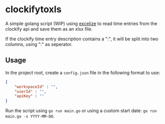# clockifytoxls

A simple golang script (WIP) using [excelize](https://github.com/360EntSecGroup-Skylar/excelize) to read time entries from the clockify api and save them as an xlsx file.

If the clockify time entry description contains a ":", it will be split into two columns, using ":" as seperator.

## Usage

In the project root, create a `config.json` file in the following format to use:

```json
{
    "workspaceId" : "",
    "userId" : "",
    "apiKey" : ""
}
```

Run the script using `go run main.go` or using a custom start date: `go run main.go -s YYYY-MM-DD`.
